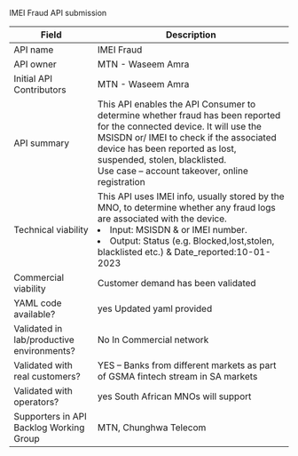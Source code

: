 IMEI Fraud API submission

| **Field** | Description |
| ---- | ----- |
| API name | IMEI Fraud|
| API owner | MTN - Waseem Amra |
| Initial API Contributors | MTN - Waseem Amra | 
| API summary | This API enables the API Consumer to determine whether fraud has been reported for the connected device. It will use the MSISDN or/ IMEI to check if the associated device has been reported as lost, suspended, stolen, blacklisted. <br>Use case – account takeover, online registration |
| Technical viability | This API uses IMEI info, usually stored by the MNO, to determine whether any fraud logs are associated with the device. <br><li> Input: MSISDN & or IMEI number. <br><li>Output: Status (e.g. Blocked,lost,stolen, blacklisted etc.) & Date_reported:10-01-2023 |
| Commercial viability | Customer demand has been validated |
| YAML code available? | yes Updated yaml provided |
| Validated in lab/productive environments? | No In Commercial network |
| Validated with real customers? | YES – Banks from different markets as part of GSMA fintech stream in SA markets  |
| Validated with operators? | yes South African MNOs will support |
| Supporters in API Backlog Working Group | MTN, Chunghwa Telecom |
